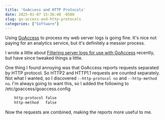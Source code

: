 ```yaml
---
title: 'GoAccess and HTTP Protocols'
date: 2025-01-07 15:36:40 -0500
slug: go-access-and-http-protocols
categories: ["Software"]
---
```


Using [GoAccess](https://goaccess.io/) to process my web server logs is going fine. It's nice not paying for an analytics service, but it's definitely a messier process.

I wrote a little about [Filtering server logs for use with GoAccess](https://baty.net/posts/2024/12/filtering-goaccess-logs) recently, but have since tweaked things a little.

One thing I found annoying was that GoAccess reports requests separated by HTTP protocol. So HTTP2 and HTTP1.1 requests are counted separately. Not what I wanted, so I discovered `--http-protocol no` and `--http-method no`. I'm always going to want this, so I added the following to /etc/goaccess/goaccess.config

```sh
    http-protocol false
    http-method   false
```

Now the requests are combined, making the reports more useful to me.

